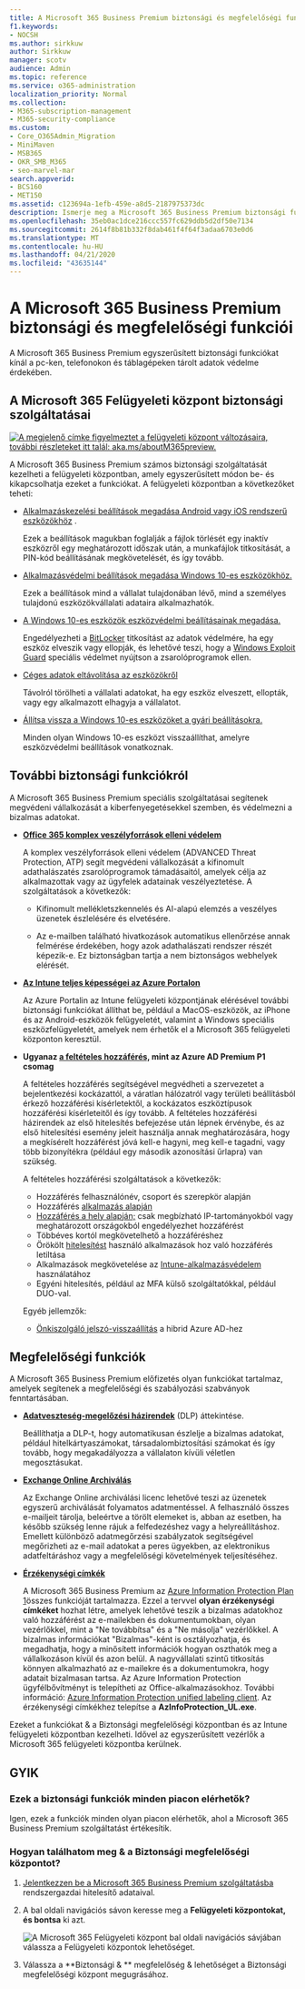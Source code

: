 ```yaml
---
title: A Microsoft 365 Business Premium biztonsági és megfelelőségi funkciói
f1.keywords:
- NOCSH
ms.author: sirkkuw
author: Sirkkuw
manager: scotv
audience: Admin
ms.topic: reference
ms.service: o365-administration
localization_priority: Normal
ms.collection:
- M365-subscription-management
- M365-security-compliance
ms.custom:
- Core_O365Admin_Migration
- MiniMaven
- MSB365
- OKR_SMB_M365
- seo-marvel-mar
search.appverid:
- BCS160
- MET150
ms.assetid: c123694a-1efb-459e-a8d5-2187975373dc
description: Ismerje meg a Microsoft 365 Business Premium biztonsági funkcióit, amelyek segítenek megvédeni a pc-ken, telefonokon és táblagépeken lévő adatokat.
ms.openlocfilehash: 35eb0ac1dce216ccc557fc629ddb5d2df50e7134
ms.sourcegitcommit: 2614f8b81b332f8dab461f4f64f3adaa6703e0d6
ms.translationtype: MT
ms.contentlocale: hu-HU
ms.lasthandoff: 04/21/2020
ms.locfileid: "43635144"
---
```

# <a name="microsoft-365-business-premium-security-and-compliance-features"></a>A Microsoft 365 Business Premium biztonsági és megfelelőségi funkciói

A Microsoft 365 Business Premium egyszerűsített biztonsági funkciókat kínál a pc-ken, telefonokon és táblagépeken tárolt adatok védelme érdekében.
    
## <a name="microsoft-365-admin-center-security-features"></a>A Microsoft 365 Felügyeleti központ biztonsági szolgáltatásai

[![A megjelenő címke figyelmeztet a felügyeleti központ változásaira, további részleteket itt talál: aka.ms/aboutM365preview.](../media/m365admincenterchanging.png)](https://docs.microsoft.com/office365/admin/microsoft-365-admin-center-preview)

A Microsoft 365 Business Premium számos biztonsági szolgáltatását kezelheti a felügyeleti központban, amely egyszerűsített módon be- és kikapcsolhatja ezeket a funkciókat. A felügyeleti központban a következőket teheti:
  
- [Alkalmazáskezelési beállítások megadása Android vagy iOS rendszerű eszközökhöz](app-protection-settings-for-android-and-ios.md) . 
    
    Ezek a beállítások magukban foglalják a fájlok törlését egy inaktív eszközről egy meghatározott időszak után, a munkafájlok titkosítását, a PIN-kód beállításának megkövetelését, és így tovább.
    
- [Alkalmazásvédelmi beállítások megadása Windows 10-es eszközökhöz.](protection-settings-for-windows-10-devices.md) 
    
    Ezek a beállítások mind a vállalat tulajdonában lévő, mind a személyes tulajdonú eszközökvállalati adataira alkalmazhatók.
    
- [A Windows 10-es eszközök eszközvédelmi beállításainak megadása.](protection-settings-for-windows-10-pcs.md) 
    
    Engedélyezheti a [BitLocker](https://go.microsoft.com/fwlink/p/?linkid=871405) titkosítást az adatok védelmére, ha egy eszköz elveszik vagy ellopják, és lehetővé teszi, hogy a [Windows Exploit Guard](https://docs.microsoft.com/windows/security/threat-protection/microsoft-defender-atp/enable-exploit-protection) speciális védelmet nyújtson a zsarolóprogramok ellen. 
    
- [Céges adatok eltávolítása az eszközökről](remove-company-data.md)
    
    Távolról törölheti a vállalati adatokat, ha egy eszköz elveszett, ellopták, vagy egy alkalmazott elhagyja a vállalatot.
    
- [Állítsa vissza a Windows 10-es eszközöket a gyári beállításokra.](reset-devices-to-factory-settings.md) 
    
    Minden olyan Windows 10-es eszközt visszaállíthat, amelyre eszközvédelmi beállítások vonatkoznak.
    
## <a name="additional-security-features"></a>További biztonsági funkciókról 

A Microsoft 365 Business Premium speciális szolgáltatásai segítenek megvédeni vállalkozását a kiberfenyegetésekkel szemben, és védelmezni a bizalmas adatokat.
  
- **[Office 365 komplex veszélyforrások elleni védelem](https://support.office.com/article/e100fe7c-f2a1-4b7d-9e08-622330b83653)**
    
    A komplex veszélyforrások elleni védelem (ADVANCED Threat Protection, ATP) segít megvédeni vállalkozását a kifinomult adathalászatés zsarolóprogramok támadásaitól, amelyek célja az alkalmazottak vagy az ügyfelek adatainak veszélyeztetése. A szolgáltatások a következők:
    
  - Kifinomult mellékletszkennelés és AI-alapú elemzés a veszélyes üzenetek észlelésére és elvetésére.
    
  - Az e-mailben található hivatkozások automatikus ellenőrzése annak felmérése érdekében, hogy azok adathalászati rendszer részét képezik-e. Ez biztonságban tartja a nem biztonságos webhelyek elérését.

- **[Az Intune teljes képességei az Azure Portalon](https://go.microsoft.com/fwlink/p/?linkid=871403)**
    
    Az Azure Portalin az Intune felügyeleti központjának elérésével további biztonsági funkciókat állíthat be, például a MacOS-eszközök, az iPhone és az Android-eszközök felügyeletét, valamint a Windows speciális eszközfelügyeletét, amelyek nem érhetők el a Microsoft 365 felügyeleti központon keresztül.
- **Ugyanaz [a feltételes hozzáférés,](https://docs.microsoft.com/azure/active-directory/conditional-access/overview) mint az Azure AD Premium P1 csomag**


    A feltételes hozzáférés segítségével megvédheti a szervezetet a bejelentkezési kockázattól, a váratlan hálózatról vagy területi beállításból érkező hozzáférési kísérletektől, a kockázatos eszköztípusok hozzáférési kísérleteitől és így tovább. A feltételes hozzáférési házirendek az első hitelesítés befejezése után lépnek érvénybe, és az első hitelesítési esemény jeleit használja annak meghatározására, hogy a megkísérelt hozzáférést jóvá kell-e hagyni, meg kell-e tagadni, vagy több bizonyítékra (például egy második azonosítási űrlapra) van szükség.

    A feltételes hozzáférési szolgáltatások a következők:

    - Hozzáférés felhasználónév, csoport és szerepkör alapján
    - Hozzáférés [alkalmazás alapján](https://docs.microsoft.com/azure/active-directory/conditional-access/app-based-conditional-access) 
    - [Hozzáférés a hely alapján;](https://docs.microsoft.com/azure/active-directory/authentication/howto-registration-mfa-sspr-combined#conditional-access-policies-for-combined-registration)  csak megbízható IP-tartományokból vagy meghatározott országokból engedélyezhet hozzáférést 
    - Többéves kortól megkövetelhető a hozzáféréshez
    - Örökölt [hitelesítést](https://docs.microsoft.com/azure/active-directory/conditional-access/block-legacy-authentication) használó alkalmazások hoz való hozzáférés letiltása
    - Alkalmazások megkövetelése az [Intune-alkalmazásvédelem](https://docs.microsoft.com/azure/active-directory/conditional-access/app-protection-based-conditional-access) használatához
    - Egyéni hitelesítés, például az MFA külső szolgáltatókkal, például DUO-val.
   
    Egyéb jellemzők:
    - [Önkiszolgáló jelszó-visszaállítás](https://docs.microsoft.com/azure/active-directory/authentication/concept-sspr-customization) a hibrid Azure AD-hez
    
## <a name="compliance-features"></a>Megfelelőségi funkciók

A Microsoft 365 Business Premium előfizetés olyan funkciókat tartalmaz, amelyek segítenek a megfelelőségi és szabályozási szabványok fenntartásában.

- **[Adatveszteség-megelőzési házirendek](https://support.office.com/article/1966b2a7-d1e2-4d92-ab61-42efbb137f5e)** (DLP) áttekintése. 
    
    Beállíthatja a DLP-t, hogy automatikusan észlelje a bizalmas adatokat, például hitelkártyaszámokat, társadalombiztosítási számokat és így tovább, hogy megakadályozza a vállalaton kívüli véletlen megosztásukat.
    
- **[Exchange Online Archiválás](https://products.office.com/exchange/microsoft-exchange-online-archiving-email)**
    
    Az Exchange Online archiválási licenc lehetővé teszi az üzenetek egyszerű archiválását folyamatos adatmentéssel. A felhasználó összes e-mailjeit tárolja, beleértve a törölt elemeket is, abban az esetben, ha később szükség lenne rájuk a felfedezéshez vagy a helyreállításhoz. Emellett különböző adatmegőrzési szabályzatok segítségével megőrizheti az e-mail adatokat a peres ügyekben, az elektronikus adatfeltáráshoz vagy a megfelelőségi követelmények teljesítéséhez.
    
- **[Érzékenységi címkék](https://docs.microsoft.com/microsoft-365/compliance/sensitivity-labels)**

   A Microsoft 365 Business Premium az [Azure Information Protection Plan 1](https://go.microsoft.com/fwlink/p/?linkid=871407)összes funkcióját tartalmazza. Ezzel a tervvel **olyan érzékenységi címkéket** hozhat létre, amelyek lehetővé teszik a bizalmas adatokhoz való hozzáférést az e-mailekben és dokumentumokban, olyan vezérlőkkel, mint a "Ne továbbítsa" és a "Ne másolja" vezérlőkkel. A bizalmas információkat "Bizalmas"-ként is osztályozhatja, és megadhatja, hogy a minősített információk hogyan oszthatók meg a vállalkozáson kívül és azon belül. A nagyvállalati szintű titkosítás könnyen alkalmazható az e-mailekre és a dokumentumokra, hogy adatait bizalmasan tartsa. Az Azure Information Protection ügyfélbővítményt is telepítheti az Office-alkalmazásokhoz. További információ: [Azure Information Protection unified labeling client](https://docs.microsoft.com/azure/information-protection/rms-client/unifiedlabelingclient-version-release-history). Az érzékenységi címkékhez telepítse a **AzInfoProtection_UL.exe**.

Ezeket a funkciókat &amp; a Biztonsági megfelelőségi központban és az Intune felügyeleti központban kezelheti. Idővel az egyszerűsített vezérlők a Microsoft 365 felügyeleti központba kerülnek.
  
    
## <a name="faq"></a>GYIK

 ### <a name="are-these-security-features-available-in-all-markets"></a>Ezek a biztonsági funkciók minden piacon elérhetők?
  
Igen, ezek a funkciók minden olyan piacon elérhetők, ahol a Microsoft 365 Business Premium szolgáltatást értékesítik.
  
### <a name="how-do-i-find-the-security-amp-compliance-center"></a>Hogyan találhatom meg &amp; a Biztonsági megfelelőségi központot?
  
1. [Jelentkezzen be a Microsoft 365 Business Premium szolgáltatásba](https://portal.microsoft.com/) rendszergazdai hitelesítő adataival. 
    
2. A bal oldali navigációs sávon keresse meg a **Felügyeleti központokat, és bontsa** ki azt. 
    
    ![A Microsoft 365 Felügyeleti központ bal oldali navigációs sávjában válassza a Felügyeleti központok lehetőséget.](../media/fa4484f8-c637-45fd-a7bd-bdb3abfd6c03.png)
  
3. Válassza a **Biztonsági &amp; ** megfelelőség &amp; lehetőséget a Biztonsági megfelelőségi központ megugrásához.
